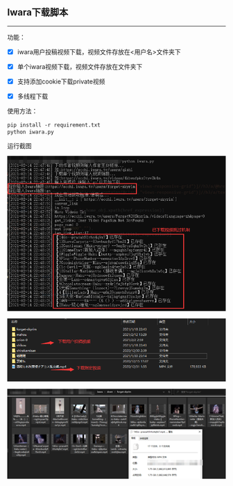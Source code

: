 ## Iwara下载脚本

---

功能：

- [x] iwara用户投稿视频下载，视频文件存放在<用户名>文件夹下
- [x] 单个iwara视频下载，视频文件存放在<down>文件夹下
- [x] 支持添加cookie下载private视频
- [x] 多线程下载



使用方法：

```
pip install -r requirement.txt
python iwara.py
```



运行截图

![](./img/1.png)

![](./img/2.png)

![](./img/3.png)